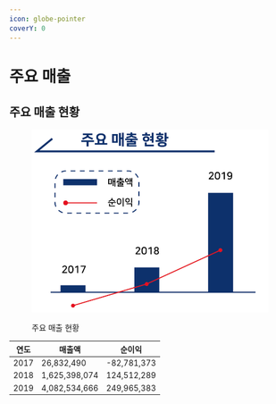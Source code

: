```yaml
---
icon: globe-pointer
coverY: 0
---
```


# 주요 매출

## 주요 매출 현황

<figure><img src="../.gitbook/assets/image (1).png" alt=""><figcaption><p>주요 매출 현황</p></figcaption></figure>

| 연도   | 매출액           | 순이익         |
| ---- | ------------- | ----------- |
| 2017 | 26,832,490    | -82,781,373 |
| 2018 | 1,625,398,074 | 124,512,289 |
| 2019 | 4,082,534,666 | 249,965,383 |
